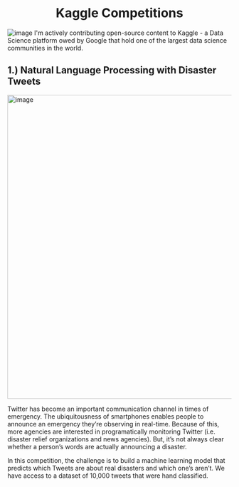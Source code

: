 # <h1 align="center">Kaggle Competitions</h1>
![image](https://user-images.githubusercontent.com/81012989/160279140-2b9e0b5d-436c-4eb9-a6f4-1dbd847977ce.png)
I'm actively contributing open-source content to Kaggle - a Data Science platform owed by Google that hold one of the largest data science communities in the world.

## 1.) Natural Language Processing with Disaster Tweets
<img width="683" alt="image" src="https://user-images.githubusercontent.com/81012989/160279358-8bac698b-79ae-4d4e-a164-70c844ad6c78.png">

Twitter has become an important communication channel in times of emergency.
The ubiquitousness of smartphones enables people to announce an emergency they’re observing in real-time. Because of this, more agencies are interested in programatically monitoring Twitter (i.e. disaster relief organizations and news agencies).
But, it’s not always clear whether a person’s words are actually announcing a disaster.

In this competition, the challenge is to build a machine learning model that predicts which Tweets are about real disasters and which one’s aren’t. We have access to a dataset of 10,000 tweets that were hand classified.

